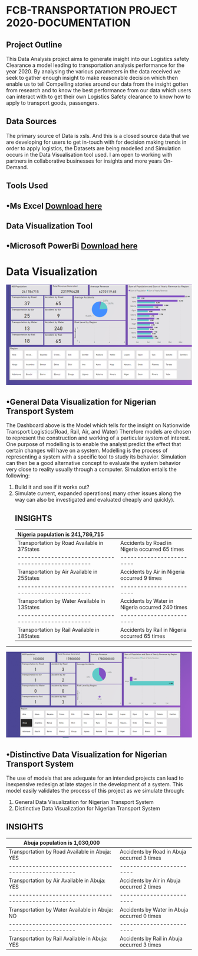 # FCB-TRANSPORTATION PROJECT 2020-DOCUMENTATION
## Project Outline 
This Data Analysis project aims to generate insight into our Logistics safety Clearance a model leading to transportation analysis performance for the year 2020. By analysing the various parameters in the data received we seek to gather enough insight to make reasonable decision which then enable us to tell Compelling stories around our data from the insight gotten from research and to know the best performance from our data which users can interact with to get their own Logistics Safety clearance to know how to apply to transport goods, passengers.
## Data Sources
The primary source of Data is xsls. And this is a closed source data that we are developing for users to get in-touch with for decision making trends in order to apply logistics, the Datasets are being modelled and Simulation occurs in the Data Visualisation tool used. I am open to working with partners in collaborative businesses for insights and more years On-Demand.

## Tools Used
•Ms Excel [Download here](www.microsoft.com)
---

## Data Visualization Tool
•Microsoft PowerBi [Download here](www.microsoft.com/en-us/power-platform/products/power-bi)
---
# Data Visualization 
![](pic1.PNG)
## •General Data Visualization for Nigerian Transport System  
The Dashboard above is the Model which tells for the insight on Nationwide Transport Logistics(Road, Rail, Air, and Water) Therefore models are chosen to represent the construction and working of a particular system of interest. One purpose of modelling is to enable the analyst predict the effect that certain changes will have on a system. Modelling is the process of representing a system with a specific tool to study its behavior. Simulation can then be a good alternative concept to evaluate the system behavior very close to reality usually through a computer. Simulation entails the following:
1. Build it and see if it works out?
2. Simulate current, expanded operations( many other issues along the way can also be investigated and evaluated cheaply and quickly).
   ## INSIGHTS
   |Nigeria population is 241,786,715 |                       |
   |---------------------------------------------------|------------------------|
     | Transportation by Road Available in 37States  | Accidents by Road in Nigeria occurred 65 times
     |---------------------------------------------------|------------------------|
    | Transportation by Air Available in 25States |  Accidents by Air in Nigeria occurred 9 times
   |---------------------------------------------------|------------------------|
   | Transportation by Water Available in 13States |  Accidents by Water in Nigeria occurred 240 times
   |---------------------------------------------------|------------------------|
     | Transportation by Rail Available in 18States |  Accidents by Rail in Nigeria occurred 65 times
  ---
![](pic4.PNG)
## •Distinctive Data Visualization for Nigerian Transport System  
The use of models that are adequate for an intended projects can lead to inexpensive redesign at late stages in the development of a system.
This model easily validates the process of this project as we simulate through:
1. General Data Visualization for Nigerian Transport System
2. Distinctive Data Visualization for Nigerian Transport System  

 ## INSIGHTS
   |Abuja population is 1,030,000|                       |
   |---------------------------------------------------|------------------------|
   | Transportation by Road Available in Abuja: YES | Accidents by Road in Abuja occurred 3 times
   |---------------------------------------------------|------------------------|
   | Transportation by Air Available in Abuja: YES |  Accidents by Air in Abuja occurred 2 times
   |---------------------------------------------------|------------------------|
   | Transportation by Water Available in Abuja: NO |  Accidents by Water in Abuja occurred 0 times
   |---------------------------------------------------|------------------------|
   | Transportation by Rail Available in Abuja: YES |  Accidents by Rail in Abuja occurred 3 times


